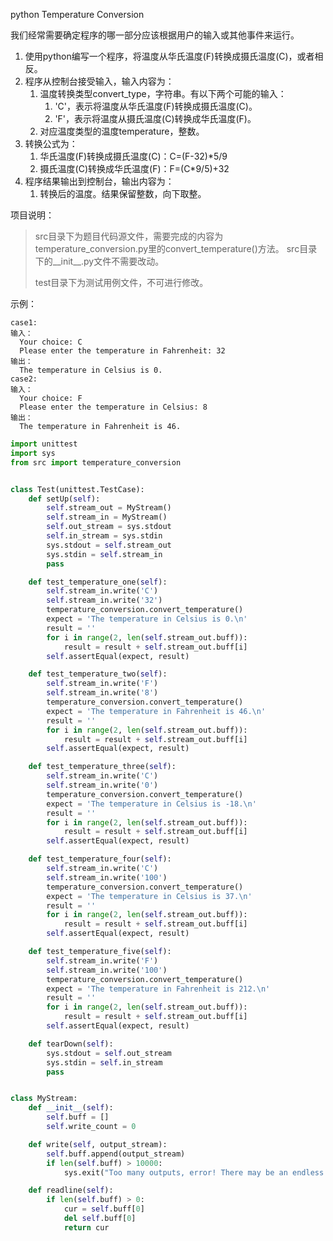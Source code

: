 python
Temperature Conversion

我们经常需要确定程序的哪一部分应该根据用户的输入或其他事件来运行。

1. 使用python编写一个程序，将温度从华氏温度(F)转换成摄氏温度(C)，或者相反。
2. 程序从控制台接受输入，输入内容为：
	1. 温度转换类型convert_type，字符串。有以下两个可能的输入：
		1. 'C'，表示将温度从华氏温度(F)转换成摄氏温度(C)。
		2. 'F'，表示将温度从摄氏温度(C)转换成华氏温度(F)。
	2. 对应温度类型的温度temperature，整数。
3. 转换公式为：
	1. 华氏温度(F)转换成摄氏温度(C)：C=(F-32)*5/9
	2. 摄氏温度(C)转换成华氏温度(F)：F=(C*9/5)+32
4. 程序结果输出到控制台，输出内容为：
	1. 转换后的温度。结果保留整数，向下取整。

项目说明：

>src目录下为题目代码源文件，需要完成的内容为temperature_conversion.py里的convert_temperature()方法。
>src目录下的__init__.py文件不需要改动。
>
>test目录下为测试用例文件，不可进行修改。

示例：

	case1:
	输入：
	  Your choice: C
	  Please enter the temperature in Fahrenheit: 32
	输出：
	  The temperature in Celsius is 0.
	case2:
	输入：
	  Your choice: F
	  Please enter the temperature in Celsius: 8
	输出：
	  The temperature in Fahrenheit is 46.

```python
import unittest
import sys
from src import temperature_conversion


class Test(unittest.TestCase):
    def setUp(self):
        self.stream_out = MyStream()
        self.stream_in = MyStream()
        self.out_stream = sys.stdout
        self.in_stream = sys.stdin
        sys.stdout = self.stream_out
        sys.stdin = self.stream_in
        pass

    def test_temperature_one(self):
        self.stream_in.write('C')
        self.stream_in.write('32')
        temperature_conversion.convert_temperature()
        expect = 'The temperature in Celsius is 0.\n'
        result = ''
        for i in range(2, len(self.stream_out.buff)):
            result = result + self.stream_out.buff[i]
        self.assertEqual(expect, result)

    def test_temperature_two(self):
        self.stream_in.write('F')
        self.stream_in.write('8')
        temperature_conversion.convert_temperature()
        expect = 'The temperature in Fahrenheit is 46.\n'
        result = ''
        for i in range(2, len(self.stream_out.buff)):
            result = result + self.stream_out.buff[i]
        self.assertEqual(expect, result)

    def test_temperature_three(self):
        self.stream_in.write('C')
        self.stream_in.write('0')
        temperature_conversion.convert_temperature()
        expect = 'The temperature in Celsius is -18.\n'
        result = ''
        for i in range(2, len(self.stream_out.buff)):
            result = result + self.stream_out.buff[i]
        self.assertEqual(expect, result)

    def test_temperature_four(self):
        self.stream_in.write('C')
        self.stream_in.write('100')
        temperature_conversion.convert_temperature()
        expect = 'The temperature in Celsius is 37.\n'
        result = ''
        for i in range(2, len(self.stream_out.buff)):
            result = result + self.stream_out.buff[i]
        self.assertEqual(expect, result)

    def test_temperature_five(self):
        self.stream_in.write('F')
        self.stream_in.write('100')
        temperature_conversion.convert_temperature()
        expect = 'The temperature in Fahrenheit is 212.\n'
        result = ''
        for i in range(2, len(self.stream_out.buff)):
            result = result + self.stream_out.buff[i]
        self.assertEqual(expect, result)

    def tearDown(self):
        sys.stdout = self.out_stream
        sys.stdin = self.in_stream
        pass


class MyStream:
    def __init__(self):
        self.buff = []
        self.write_count = 0

    def write(self, output_stream):
        self.buff.append(output_stream)
        if len(self.buff) > 10000:
            sys.exit("Too many outputs, error! There may be an endless loop in your code!")

    def readline(self):
        if len(self.buff) > 0:
            cur = self.buff[0]
            del self.buff[0]
            return cur

```



